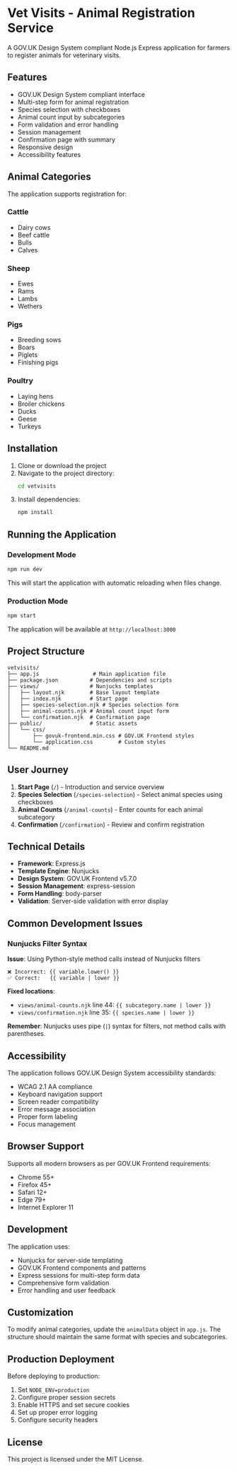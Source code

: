 # Vet Visits - Animal Registration Service

A GOV.UK Design System compliant Node.js Express application for farmers to register animals for veterinary visits.

## Features

- GOV.UK Design System compliant interface
- Multi-step form for animal registration
- Species selection with checkboxes
- Animal count input by subcategories
- Form validation and error handling
- Session management
- Confirmation page with summary
- Responsive design
- Accessibility features

## Animal Categories

The application supports registration for:

### Cattle
- Dairy cows
- Beef cattle  
- Bulls
- Calves

### Sheep
- Ewes
- Rams
- Lambs
- Wethers

### Pigs
- Breeding sows
- Boars
- Piglets
- Finishing pigs

### Poultry
- Laying hens
- Broiler chickens
- Ducks
- Geese
- Turkeys

## Installation

1. Clone or download the project
2. Navigate to the project directory:
   ```bash
   cd vetvisits
   ```
3. Install dependencies:
   ```bash
   npm install
   ```

## Running the Application

### Development Mode
```bash
npm run dev
```
This will start the application with automatic reloading when files change.

### Production Mode
```bash
npm start
```

The application will be available at `http://localhost:3000`

## Project Structure

```
vetvisits/
├── app.js                 # Main application file
├── package.json          # Dependencies and scripts
├── views/                # Nunjucks templates
│   ├── layout.njk        # Base layout template
│   ├── index.njk         # Start page
│   ├── species-selection.njk # Species selection form
│   ├── animal-counts.njk # Animal count input form
│   └── confirmation.njk  # Confirmation page
├── public/               # Static assets
│   └── css/
│       ├── govuk-frontend.min.css # GOV.UK Frontend styles
│       └── application.css        # Custom styles
└── README.md
```

## User Journey

1. **Start Page** (`/`) - Introduction and service overview
2. **Species Selection** (`/species-selection`) - Select animal species using checkboxes
3. **Animal Counts** (`/animal-counts`) - Enter counts for each animal subcategory
4. **Confirmation** (`/confirmation`) - Review and confirm registration

## Technical Details

- **Framework**: Express.js
- **Template Engine**: Nunjucks
- **Design System**: GOV.UK Frontend v5.7.0
- **Session Management**: express-session
- **Form Handling**: body-parser
- **Validation**: Server-side validation with error display

## Common Development Issues

### Nunjucks Filter Syntax
**Issue**: Using Python-style method calls instead of Nunjucks filters
```
❌ Incorrect: {{ variable.lower() }}
✅ Correct:   {{ variable | lower }}
```

**Fixed locations**:
- `views/animal-counts.njk` line 44: `{{ subcategory.name | lower }}`
- `views/confirmation.njk` line 35: `{{ species.name | lower }}`

**Remember**: Nunjucks uses pipe (`|`) syntax for filters, not method calls with parentheses.

## Accessibility

The application follows GOV.UK Design System accessibility standards:
- WCAG 2.1 AA compliance
- Keyboard navigation support
- Screen reader compatibility
- Error message association
- Proper form labeling
- Focus management

## Browser Support

Supports all modern browsers as per GOV.UK Frontend requirements:
- Chrome 55+
- Firefox 45+
- Safari 12+
- Edge 79+
- Internet Explorer 11

## Development

The application uses:
- Nunjucks for server-side templating
- GOV.UK Frontend components and patterns
- Express sessions for multi-step form data
- Comprehensive form validation
- Error handling and user feedback

## Customization

To modify animal categories, update the `animalData` object in `app.js`. The structure should maintain the same format with species and subcategories.

## Production Deployment

Before deploying to production:
1. Set `NODE_ENV=production`
2. Configure proper session secrets
3. Enable HTTPS and set secure cookies
4. Set up proper error logging
5. Configure security headers

## License

This project is licensed under the MIT License.
